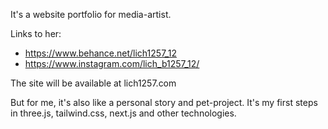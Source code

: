 It's a website portfolio for media-artist.

Links to her:
- https://www.behance.net/lich1257_12
- https://www.instagram.com/lich_b1257_12/

The site will be available at lich1257.com

But for me, it's also like a personal story and pet-project.
It's my first steps in three.js, tailwind.css, next.js and other technologies.

